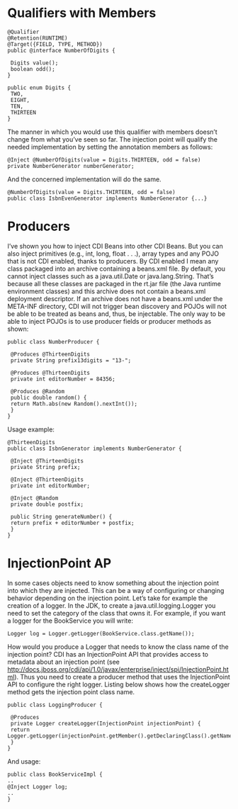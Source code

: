 Qualifiers with Members
========

```
@Qualifier
@Retention(RUNTIME)
@Target({FIELD, TYPE, METHOD})
public @interface NumberOfDigits {
 
 Digits value();
 boolean odd();
}
 
public enum Digits {
 TWO,
 EIGHT,
 TEN,
 THIRTEEN
}
```

The manner in which you would use this qualifier with members doesn’t change from what you’ve seen so far. 
The injection point will qualify the needed implementation by setting the annotation members as follows:

```
@Inject @NumberOfDigits(value = Digits.THIRTEEN, odd = false)
private NumberGenerator numberGenerator;
```

And the concerned implementation will do the same.
```
@NumberOfDigits(value = Digits.THIRTEEN, odd = false)
public class IsbnEvenGenerator implements NumberGenerator {...} 
```

Producers
=========
I’ve shown you how to inject CDI Beans into other CDI Beans. But you can also inject primitives (e.g., int, long, 
float . . .), array types and any POJO that is not CDI enabled, thanks to producers. By CDI enabled I mean any class 
packaged into an archive containing a beans.xml file.
By default, you cannot inject classes such as a java.util.Date or java.lang.String. That’s because all these 
classes are packaged in the rt.jar file (the Java runtime environment classes) and this archive does not contain a 
beans.xml deployment descriptor. If an archive does not have a beans.xml under the META-INF directory, CDI will not 
trigger bean discovery and POJOs will not be able to be treated as beans and, thus, be injectable. The only way to be 
able to inject POJOs is to use producer fields or producer methods as shown:
```
public class NumberProducer {
 
 @Produces @ThirteenDigits
 private String prefix13digits = "13-";
 
 @Produces @ThirteenDigits
 private int editorNumber = 84356;
 
 @Produces @Random
 public double random() {
 return Math.abs(new Random().nextInt());
 }
}
```
Usage example:
```
@ThirteenDigits
public class IsbnGenerator implements NumberGenerator {
 
 @Inject @ThirteenDigits
 private String prefix;
 
 @Inject @ThirteenDigits
 private int editorNumber;
 
 @Inject @Random
 private double postfix;
 
 public String generateNumber() {
 return prefix + editorNumber + postfix;
 }
}
```

InjectionPoint AP
====
In some cases objects need to know something about the injection point into which 
they are injected. This can be a way of configuring or changing behavior depending on the injection point.
Let’s take for example the creation of a logger. In the JDK, to create a java.util.logging.Logger you need to set 
the category of the class that owns it. For example, if you want a logger for the BookService you will write:
``` 
Logger log = Logger.getLogger(BookService.class.getName());
```
How would you produce a Logger that needs to know the class name of the injection point? CDI has an 
InjectionPoint API that provides access to metadata about an injection point (see http://docs.jboss.org/cdi/api/1.0/javax/enterprise/inject/spi/InjectionPoint.html). Thus you need to 
create a producer method that uses the InjectionPoint API to configure the right logger. Listing below shows how the createLogger method gets the injection point class name.

```
public class LoggingProducer {
 
 @Produces
 private Logger createLogger(InjectionPoint injectionPoint) {
 return Logger.getLogger(injectionPoint.getMember().getDeclaringClass().getName());
 }
}
```
And usage:
```
public class BookServiceImpl {
..
@Inject Logger log;
..
}
```


